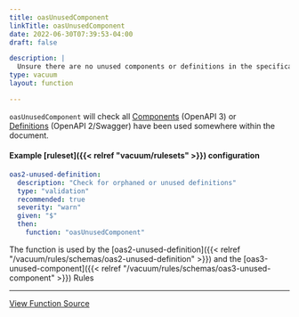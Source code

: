 ```yaml
---
title: oasUnusedComponent
linkTitle: oasUnusedComponent
date: 2022-06-30T07:39:53-04:00
draft: false

description: |
  Unsure there are no unused components or definitions in the specification
type: vacuum
layout: function

---
```


`oasUnusedComponent` will check all [Components](https://swagger.io/specification/#components-object) (OpenAPI 3) or  
[Definitions](https://swagger.io/specification/v2/#definitionsObject) (OpenAPI 2/Swagger) have been used somewhere
within the document.

#### Example [ruleset]({{< relref "vacuum/rulesets" >}}) configuration

```yaml
oas2-unused-definition:
  description: "Check for orphaned or unused definitions"
  type: "validation"
  recommended: true
  severity: "warn"
  given: "$"
  then:
    function: "oasUnusedComponent"
```

The function is used by
the [oas2-unused-definition]({{< relref "/vacuum/rules/schemas/oas2-unused-definition" >}}) and the
[oas3-unused-component]({{< relref "/vacuum/rules/schemas/oas3-unused-component" >}}) Rules 

---

[View Function Source](https://github.com/daveshanley/vacuum/blob/main/functions/openapi/unused_component.go)
